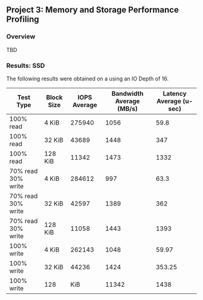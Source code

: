 ## Project 3: Memory and Storage Performance Profiling
### Overview
TBD

### Results: SSD
The following results were obtained on a <TBD> using an IO Depth of 16.

| Test Type          | Block Size | IOPS Average | Bandwidth Average (MB/s) | Latency Average (u-sec) |
|--------------------|------------|--------------|--------------------------|-------------------------|
100% read	| 4 KiB	| 275940	| 1056	| 59.8
100% read	| 32 KiB | 43689 | 1448 | 347
100% read	| 128 KiB	| 11342	| 1473 | 1332
70% read 30% write | 4 KiB | 284612 | 997 | 63.3
70% read 30% write | 32 KiB | 42597 | 1389 | 362
70% read 30% write | 128 KiB | 11058 | 1443 | 1393
100% write | 4 KiB | 262143 | 1048 | 59.97
100% write | 32 KiB | 44236 | 1424 | 353.25
100% write | 128 | KiB | 11342 | 1438 | 1399
